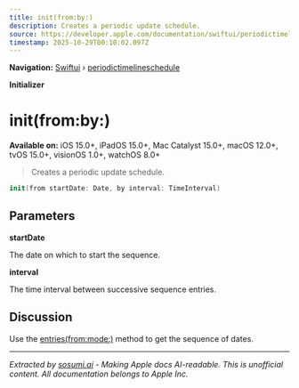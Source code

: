 ```yaml
---
title: init(from:by:)
description: Creates a periodic update schedule.
source: https://developer.apple.com/documentation/swiftui/periodictimelineschedule/init(from:by:)
timestamp: 2025-10-29T00:10:02.097Z
---
```


**Navigation:** [Swiftui](/documentation/swiftui) › [periodictimelineschedule](/documentation/swiftui/periodictimelineschedule)

**Initializer**

# init(from:by:)

**Available on:** iOS 15.0+, iPadOS 15.0+, Mac Catalyst 15.0+, macOS 12.0+, tvOS 15.0+, visionOS 1.0+, watchOS 8.0+

> Creates a periodic update schedule.

```swift
init(from startDate: Date, by interval: TimeInterval)
```

## Parameters

**startDate**

The date on which to start the sequence.



**interval**

The time interval between successive sequence entries.



## Discussion

Use the [entries(from:mode:)](/documentation/swiftui/periodictimelineschedule/entries(from:mode:)) method to get the sequence of dates.

---

*Extracted by [sosumi.ai](https://sosumi.ai) - Making Apple docs AI-readable.*
*This is unofficial content. All documentation belongs to Apple Inc.*
